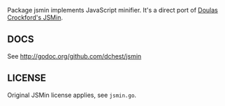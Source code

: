 Package jsmin implements JavaScript minifier.
It's a direct port of [Doulas Crockford's JSMin](http://www.crockford.com/javascript/jsmin.html).

## DOCS

See <http://godoc.org/github.com/dchest/jsmin>

## LICENSE
	
Original JSMin license applies, see `jsmin.go`.
